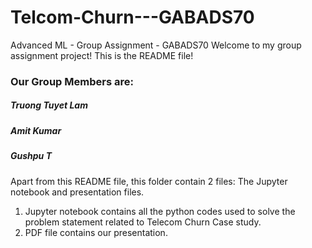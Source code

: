 # Telcom-Churn---GABADS70
Advanced ML - Group Assignment - GABADS70
Welcome to my group assignment project! This is the README file!

### Our Group Members are:
##### Truong Tuyet Lam
##### Amit Kumar
##### Gushpu T

Apart from this README file, this folder contain 2 files: The Jupyter notebook and presentation files.

1. Jupyter notebook contains all the python codes used to solve the problem statement related to Telecom Churn Case study.
2. PDF file contains our presentation.
